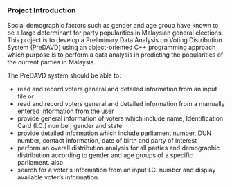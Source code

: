 ### Project Introduction

Social demographic factors such as gender and age group have known to be a large determinant for party popularities in Malaysian general elections. This project is to develop a Preliminary Data Analysis on Voting Distribution System (PreDAVD) using an object-oriented C++ programming approach which purpose is to perform a data analysis in predicting the popularities of the current parties in Malaysia. 

The PreDAVD system should be able to: 
- read and record voters general and detailed information from an input file or
- read and record  voters general and detailed information from a manually entered information from the user
- provide general information of voters which include name, Identification Card (I.C.) number, gender and state
- provide detailed information which include parliament number, DUN number, contact information, date of birth and party of interest
- perform an overall distribution analysis for all parties and demographic distribution according to gender and age groups of a specific parliament. also 
- search for a voter’s information from an input I.C. number and display available voter’s information.
